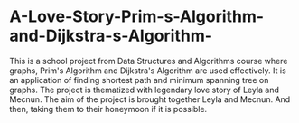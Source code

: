 # A-Love-Story-Prim-s-Algorithm-and-Dijkstra-s-Algorithm-
This is a school project from Data Structures and Algorithms course where graphs, Prim's Algorithm and Dijkstra's Algorithm are used effectively.  It is an application of finding shortest path and minimum spanning tree on graphs. The project is thematized with legendary love story of Leyla and Mecnun. The aim of the project is brought together Leyla and Mecnun. And then, taking them to their honeymoon if it is possible.
